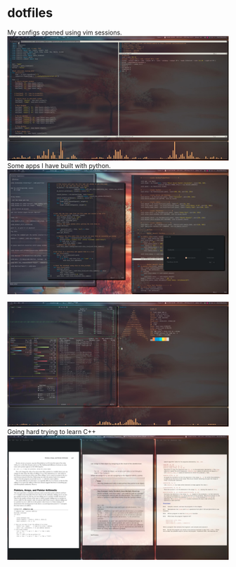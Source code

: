 # dotfiles
My configs opened using vim sessions.
![](/screenshots/desktop_1.jpg)
Some apps I have built with python.
![](/screenshots/desktop_2.jpg)

![](/screenshots/desktop_3.jpg)
Going hard trying to learn C++
![](/screenshots/2nd_monitor.jpg)

